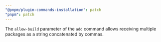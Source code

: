 ```yaml
---
"@pnpm/plugin-commands-installation": patch
"pnpm": patch
---
```


The `allow-build` parameter of the `add` command allows receiving multiple packages as a string concatenated by commas.
